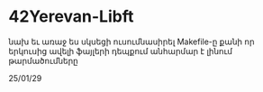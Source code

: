 # 42Yerevan-Libft

նախ եւ առաջ ես սկսեցի ուսումնասիրել Makefile-ը քանի որ երկուսից ավելի ֆայլերի դեպքում անհարմար է լինում թարմածումները

25/01/29

